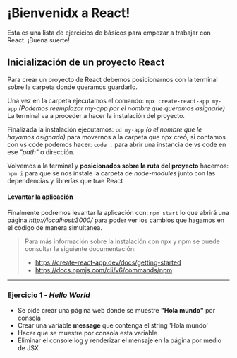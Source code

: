 # ¡Bienvenidx a React!
Esta es una lista de ejercicios de básicos para empezar a trabajar con React.
¡Buena suerte!
## Inicialización de un proyecto React
Para crear un proyecto de React debemos posicionarnos con la terminal sobre la carpeta donde queramos guardarlo. 

Una vez en la carpeta ejecutamos el comando:
`npx create-react-app my-app` 
_(Podemos reemplazar _my-app_ por el nombre que queramos asignarle)_
La terminal va a proceder a hacer la instalación del proyecto.


Finalizada la instalación ejecutamos:
`cd my-app` _(o el nombre que le hayamos asignado)_
para movernos a la carpeta que npx creó, si contamos con vs code podemos hacer:
 `code .` para abrir una instancia de vs code en ese _"path"_ o dirección.

Volvemos a la terminal y **posicionados sobre la ruta del proyecto** hacemos:
`npm i` para que se nos instale la carpeta de _node-modules_ junto con las dependencias y librerías que trae React

#### Levantar la aplicación
Finalmente podremos levantar la aplicación con:
`npm start` lo que abrirá una página _http://localhost:3000/_ para poder ver los cambios que hagamos en el código de manera simultanea.

>Para más información sobre la instalación con npx y npm se puede consultar la siguiente documentación: 
>- https://create-react-app.dev/docs/getting-started
>- https://docs.npmjs.com/cli/v6/commands/npm




---
### Ejercicio 1 - *Hello World* 
- Se pide crear una página web donde se muestre **"Hola mundo"** por consola
- Crear una variable **message** que contenga el string 'Hola mundo'
- Hacer que se muestre por consola esta variable 
- Eliminar el console log y renderizar el mensaje en la página por medio de JSX

